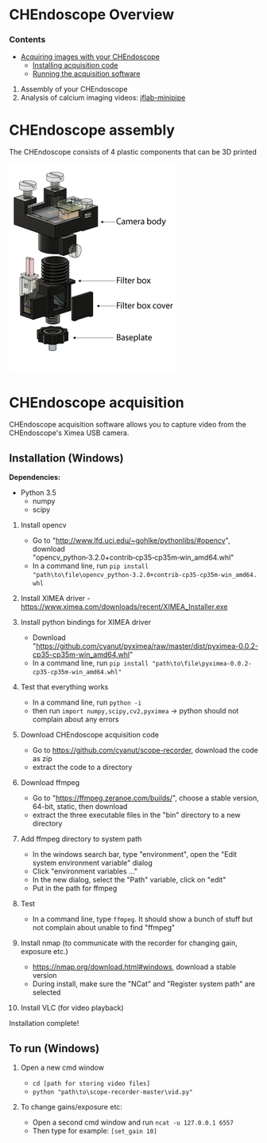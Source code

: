 # CHEndoscope Overview
### Contents

- [Acquiring images with your CHEndoscope](#chendoscope-acquisition) 
	- [Installing acquisition code](#installation-windows)
	- [Running the acquisition software](#to-run-windows)

1. Assembly of your CHEndoscope
3. Analysis of calcium imaging videos: [jflab-minipipe](https://github.com/jf-lab/jflab-minipipe)

# CHEndoscope assembly
The CHEndoscope consists of 4 plastic components that can be 3D printed

![3D printed components of the CHEndoscope](printed-parts.png)

# CHEndoscope acquisition

CHEndoscope acquisition software allows you to capture video from the CHEndoscope's Ximea USB camera.

## Installation (Windows)

**Dependencies:**

- Python 3.5
  - numpy
  - scipy

1. Install opencv
	- Go to "http://www.lfd.uci.edu/~gohlke/pythonlibs/#opencv", download "opencv_python‑3.2.0+contrib‑cp35‑cp35m‑win_amd64.whl"
	- In a command line, run 
		`pip install "path\to\file\opencv_python‑3.2.0+contrib‑cp35‑cp35m‑win_amd64.whl`

2. Install XIMEA driver - https://www.ximea.com/downloads/recent/XIMEA_Installer.exe

3. Install python bindings for XIMEA driver
	- Download "https://github.com/cyanut/pyximea/raw/master/dist/pyximea-0.0.2-cp35-cp35m-win_amd64.whl"
	- In a command line, run
		`pip install "path\to\file\pyximea-0.0.2-cp35-cp35m-win_amd64.whl"`

4. Test that everything works
	- In a command line, run
		`python -i`
	- then run
		`import numpy,scipy,cv2,pyximea`
	-> python should not complain about any errors

5. Download CHEndoscope acquisition code
	- Go to https://github.com/cyanut/scope-recorder, download the code as zip
	- extract the code to a directory 

6. Download ffmpeg
	- Go to "https://ffmpeg.zeranoe.com/builds/", choose a stable version, 64-bit, static, then download
	- extract the three executable files in the "bin" directory to a new directory

7. Add ffmpeg directory to system path
	- In the windows search bar, type "environment", open the "Edit system environment variable" dialog
	- Click "environment variables ..."
	- In the new dialog, select the "Path" variable, click on "edit"
	- Put in the path for ffmpeg
8. Test
	- In a command line, type `ffmpeg`. It should show a bunch of stuff but not complain about unable to find "ffmpeg"

9. Install nmap (to communicate with the recorder for changing gain, exposure etc.)
	- https://nmap.org/download.html#windows, download a stable version
	- During install, make sure the "NCat" and "Register system path" are selected

10. Install VLC (for video playback)

Installation complete!

## To run (Windows)

1. Open a new cmd window
    - `cd [path for storing video files]`
    - `python "path\to\scope-recorder-master\vid.py"`

2. To change gains/exposure etc:
    - Open a second cmd window and run 
		`ncat -u 127.0.0.1 6557`
    - Then type for example:
		`[set_gain 10]`

